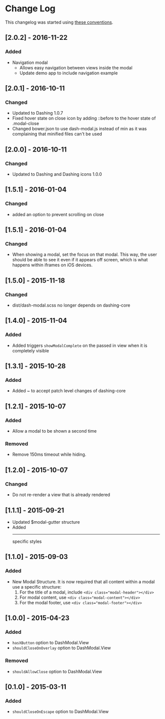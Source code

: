 # Change Log

This changelog was started using [these conventions](http://keepachangelog.com/).

## [2.0.2] - 2016-11-22

### Added

 * Navigation modal
    * Allows easy navigation between views inside the modal
    * Update demo app to include navigation example

## [2.0.1] - 2016-10-11

### Changed

  * Updated to Dashing 1.0.7
  * Fixed hover state on close icon by adding ::before to the hover state of .modal-close
  * Changed bower.json to use dash-modal.js instead of min as it was complaining that minified files can't be used

## [2.0.0] - 2016-10-11

### Changed

  * Updated to Dashing and Dashing icons 1.0.0

## [1.5.1] - 2016-01-04

### Changed

  * added an option to prevent scrolling on close

## [1.5.1] - 2016-01-04

### Changed

 * When showing a modal, set the focus on that modal.
   This way, the user should be able to see it even if it appears off screen,
   which is what happens within iframes on iOS devices.

## [1.5.0] - 2015-11-18

### Changed

 * dist/dash-modal.scss no longer depends on dashing-core

## [1.4.0] - 2015-11-04

### Added

 * Added triggers `showModalComplete` on the passed in view when it is completely visible

## [1.3.1] - 2015-10-28

### Added

 * Added ~ to accept patch level changes of dashing-core

## [1.2.1] - 2015-10-07

### Added

 * Allow a modal to be shown a second time

### Removed

 * Remove 150ms timeout while hiding.

## [1.2.0] - 2015-10-07

### Changed

 * Do not re-render a view that is already rendered

## [1.1.1] - 2015-09-21

  * Updated $modal-gutter structure
  * Added <hr> specific styles

## [1.1.0] - 2015-09-03

### Added

  * New Modal Structure. It is now required that all content within a modal use a specific structure:
    1. For the title of a modal, include `<div class="modal-header"></div>`
    2. For modal content, use `<div class="modal-content"></div>`
    2. For the modal footer, use `<div class="modal-footer"></div>`

## [1.0.0] - 2015-04-23

### Added

  * `hasXButton` option to DashModal.View
  * `shouldCloseOnOverlay` option to DashModal.View

### Removed

  * `shouldAllowClose` option to DashModal.View

## [0.1.0] - 2015-03-11

### Added

 * `shouldCloseOnEscape` option to DashModal.View
